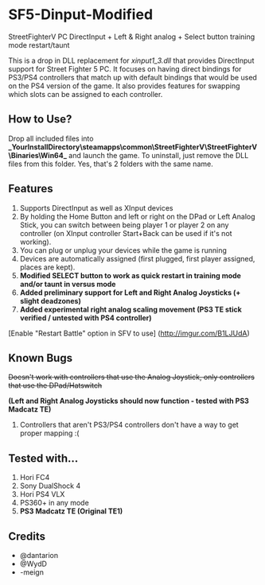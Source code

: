 # SF5-Dinput-Modified
StreetFighterV PC DirectInput + Left &amp; Right analog + Select button training mode restart/taunt

This is a drop in DLL replacement for *xinput1_3.dll* that provides DirectInput support for Street Fighter 5 PC. It focuses on having direct bindings for PS3/PS4 controllers that match up with default bindings that would be used on the PS4 version of the game. It also provides features for swapping which slots can be assigned to each controller.

## How to Use?

Drop all included files into **_YourInstallDirectory\steamapps\common\StreetFighterV\StreetFighterV\Binaries\Win64\_** and launch the game. To uninstall, just remove the DLL files from this folder. Yes, that's 2 folders with the same name.

## Features

1. Supports DirectInput as well as XInput devices
2. By holding the Home Button and left or right on the DPad or Left Analog Stick, you can switch between being player 1 or player 2 on any controller (on XInput controller Start+Back can be used if it's not working).
3. You can plug or unplug your devices while the game is running
4. Devices are automatically assigned (first plugged, first player assigned, places are kept).
5. **Modified SELECT button to work as quick restart in training mode and/or taunt in versus mode**
6. **Added preliminary support for Left and Right Analog Joysticks (+ slight deadzones)**
7. **Added experimental right analog scaling movement (PS3 TE stick verified / untested with PS4 controller)**
 
[Enable "Restart Battle" option in SFV to use] (http://imgur.com/B1LJUdA)

## Known Bugs

~~Doesn't work with controllers that use the Analog Joystick, only controllers that use the DPad/Hatswitch~~

**(Left and Right Analog Joysticks should now function - tested with PS3 Madcatz TE)**

1. Controllers that aren't PS3/PS4 controllers don't have a way to get proper mapping :(

## Tested with...

1. Hori FC4
2. Sony DualShock 4
3. Hori PS4 VLX
4. PS360+ in any mode
5. **PS3 Madcatz TE (Original TE1)**

## Credits

* @dantarion
* @WydD
* -meign
